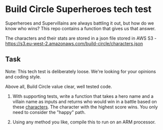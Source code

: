 # Build Circle Superheroes tech test

Superheroes and Supervillains are always battling it out, but how do we know who wins? This repo contains a function that gives us that answer. 

The characters and their stats are stored in a json file stored in AWS S3 - https://s3.eu-west-2.amazonaws.com/build-circle/characters.json

## Task

Note: This tech test is deliberately loose. We're looking for your opinions and coding style.

Above all, Build Circle value clear, well tested code.

1. With supporting tests, write a function that takes a hero name and a villain name as inputs and returns who would win in a battle based on these [characters](https://s3.eu-west-2.amazonaws.com/build-circle/characters.json). The character with the highest score wins. You only need to consider the "happy" path.

2. Using any method you like, compile this to run on an ARM processor.
